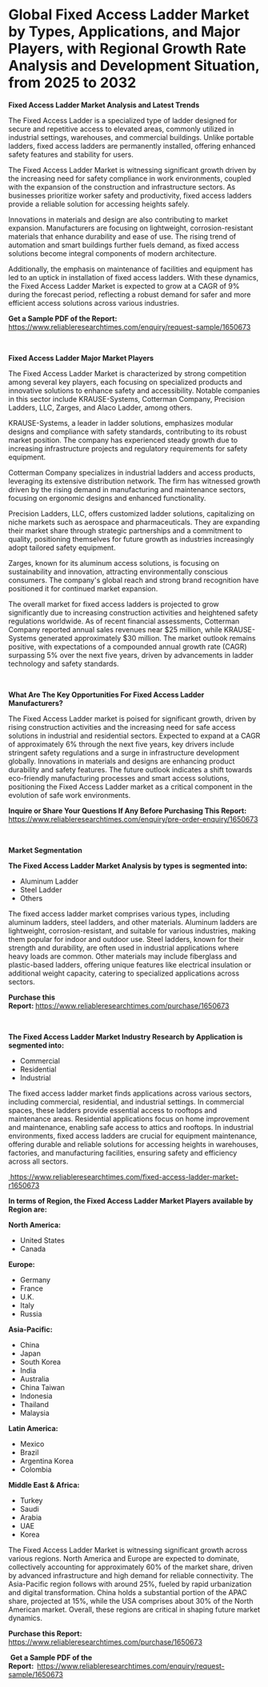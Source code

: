 <p><h1>Global Fixed Access Ladder Market by Types, Applications, and Major Players, with Regional Growth Rate Analysis and Development Situation, from 2025 to 2032</h1></p><p><strong>Fixed Access Ladder Market Analysis and Latest Trends</strong></p>
<p><p>The Fixed Access Ladder is a specialized type of ladder designed for secure and repetitive access to elevated areas, commonly utilized in industrial settings, warehouses, and commercial buildings. Unlike portable ladders, fixed access ladders are permanently installed, offering enhanced safety features and stability for users.</p><p>The Fixed Access Ladder Market is witnessing significant growth driven by the increasing need for safety compliance in work environments, coupled with the expansion of the construction and infrastructure sectors. As businesses prioritize worker safety and productivity, fixed access ladders provide a reliable solution for accessing heights safely. </p><p>Innovations in materials and design are also contributing to market expansion. Manufacturers are focusing on lightweight, corrosion-resistant materials that enhance durability and ease of use. The rising trend of automation and smart buildings further fuels demand, as fixed access solutions become integral components of modern architecture.</p><p>Additionally, the emphasis on maintenance of facilities and equipment has led to an uptick in installation of fixed access ladders. With these dynamics, the Fixed Access Ladder Market is expected to grow at a CAGR of 9% during the forecast period, reflecting a robust demand for safer and more efficient access solutions across various industries.</p></p>
<p><strong>Get a Sample PDF of the Report:&nbsp;</strong> <a href="https://www.reliableresearchtimes.com/enquiry/request-sample/1650673?utm_campaign=2232&utm_medium=2&utm_source=Github&utm_content=ia&utm_term=16042025&utm_id=fixed-access-ladder">https://www.reliableresearchtimes.com/enquiry/request-sample/1650673</a></p>
<p>&nbsp;</p>
<p><strong>Fixed Access Ladder Major Market Players</strong></p>
<p><p>The Fixed Access Ladder Market is characterized by strong competition among several key players, each focusing on specialized products and innovative solutions to enhance safety and accessibility. Notable companies in this sector include KRAUSE-Systems, Cotterman Company, Precision Ladders, LLC, Zarges, and Alaco Ladder, among others.</p><p>KRAUSE-Systems, a leader in ladder solutions, emphasizes modular designs and compliance with safety standards, contributing to its robust market position. The company has experienced steady growth due to increasing infrastructure projects and regulatory requirements for safety equipment. </p><p>Cotterman Company specializes in industrial ladders and access products, leveraging its extensive distribution network. The firm has witnessed growth driven by the rising demand in manufacturing and maintenance sectors, focusing on ergonomic designs and enhanced functionality.</p><p>Precision Ladders, LLC, offers customized ladder solutions, capitalizing on niche markets such as aerospace and pharmaceuticals. They are expanding their market share through strategic partnerships and a commitment to quality, positioning themselves for future growth as industries increasingly adopt tailored safety equipment.</p><p>Zarges, known for its aluminum access solutions, is focusing on sustainability and innovation, attracting environmentally conscious consumers. The company's global reach and strong brand recognition have positioned it for continued market expansion.</p><p>The overall market for fixed access ladders is projected to grow significantly due to increasing construction activities and heightened safety regulations worldwide. As of recent financial assessments, Cotterman Company reported annual sales revenues near $25 million, while KRAUSE-Systems generated approximately $30 million. The market outlook remains positive, with expectations of a compounded annual growth rate (CAGR) surpassing 5% over the next five years, driven by advancements in ladder technology and safety standards.</p></p>
<p>&nbsp;</p>
<p><strong>What Are The Key Opportunities For Fixed Access Ladder Manufacturers?</strong></p>
<p><p>The Fixed Access Ladder market is poised for significant growth, driven by rising construction activities and the increasing need for safe access solutions in industrial and residential sectors. Expected to expand at a CAGR of approximately 6% through the next five years, key drivers include stringent safety regulations and a surge in infrastructure development globally. Innovations in materials and designs are enhancing product durability and safety features. The future outlook indicates a shift towards eco-friendly manufacturing processes and smart access solutions, positioning the Fixed Access Ladder market as a critical component in the evolution of safe work environments.</p></p>
<p><strong>Inquire or Share Your Questions If Any Before Purchasing This Report:</strong> <a href="https://www.reliableresearchtimes.com/enquiry/pre-order-enquiry/1650673?utm_campaign=2232&utm_medium=2&utm_source=Github&utm_content=ia&utm_term=16042025&utm_id=fixed-access-ladder">https://www.reliableresearchtimes.com/enquiry/pre-order-enquiry/1650673</a></p>
<p>&nbsp;</p>
<p><strong>Market Segmentation</strong></p>
<p><strong>The Fixed Access Ladder Market Analysis by types is segmented into:</strong></p>
<p><ul><li>Aluminum Ladder</li><li>Steel Ladder</li><li>Others</li></ul></p>
<p><p>The fixed access ladder market comprises various types, including aluminum ladders, steel ladders, and other materials. Aluminum ladders are lightweight, corrosion-resistant, and suitable for various industries, making them popular for indoor and outdoor use. Steel ladders, known for their strength and durability, are often used in industrial applications where heavy loads are common. Other materials may include fiberglass and plastic-based ladders, offering unique features like electrical insulation or additional weight capacity, catering to specialized applications across sectors.</p></p>
<p><strong>Purchase this Report:&nbsp;</strong><a href="https://www.reliableresearchtimes.com/purchase/1650673?utm_campaign=2232&utm_medium=2&utm_source=Github&utm_content=ia&utm_term=16042025&utm_id=fixed-access-ladder">https://www.reliableresearchtimes.com/purchase/1650673</a></p>
<p>&nbsp;</p>
<p><strong>The Fixed Access Ladder Market Industry Research by Application is segmented into:</strong></p>
<p><ul><li>Commercial</li><li>Residential</li><li>Industrial</li></ul></p>
<p><p>The fixed access ladder market finds applications across various sectors, including commercial, residential, and industrial settings. In commercial spaces, these ladders provide essential access to rooftops and maintenance areas. Residential applications focus on home improvement and maintenance, enabling safe access to attics and rooftops. In industrial environments, fixed access ladders are crucial for equipment maintenance, offering durable and reliable solutions for accessing heights in warehouses, factories, and manufacturing facilities, ensuring safety and efficiency across all sectors.</p></p>
<p><a href="https://www.reliableresearchtimes.com/fixed-access-ladder-market-r1650673?utm_campaign=2232&utm_medium=2&utm_source=Github&utm_content=ia&utm_term=16042025&utm_id=fixed-access-ladder">&nbsp;https://www.reliableresearchtimes.com/fixed-access-ladder-market-r1650673</a></p>
<p><strong>In terms of Region, the Fixed Access Ladder Market Players available by Region are:</strong></p>
<p>
    <p> <strong> North America: </strong>
        <ul>
            <li>United States</li>
            <li>Canada</li>
        </ul>
        </p> 
    <p> <strong> Europe: </strong>
        <ul>
            <li>Germany</li>
            <li>France</li>
            <li>U.K.</li>
            <li>Italy</li>
            <li>Russia</li>
        </ul>
        </p> 
    <p> <strong> Asia-Pacific: </strong>
        <ul>
            <li>China</li>
            <li>Japan</li>
            <li>South Korea</li>
            <li>India</li>
            <li>Australia</li>
            <li>China Taiwan</li>
            <li>Indonesia</li>
            <li>Thailand</li>
            <li>Malaysia</li>
        </ul>
        </p> 
    <p> <strong> Latin America: </strong>
        <ul>
            <li>Mexico</li>
            <li>Brazil</li>
            <li>Argentina Korea</li>
            <li>Colombia</li>
        </ul>
        </p> 
    <p> <strong> Middle East & Africa: </strong>
        <ul>
            <li>Turkey</li>
            <li>Saudi</li>
            <li>Arabia</li>
            <li>UAE</li>
            <li>Korea</li>
        </ul>
    </p>
    </p>
<p><p>The Fixed Access Ladder Market is witnessing significant growth across various regions. North America and Europe are expected to dominate, collectively accounting for approximately 60% of the market share, driven by advanced infrastructure and high demand for reliable connectivity. The Asia-Pacific region follows with around 25%, fueled by rapid urbanization and digital transformation. China holds a substantial portion of the APAC share, projected at 15%, while the USA comprises about 30% of the North American market. Overall, these regions are critical in shaping future market dynamics.</p></p>
<p><strong>Purchase this Report: </strong><a href="https://www.reliableresearchtimes.com/purchase/1650673?utm_campaign=2232&utm_medium=2&utm_source=Github&utm_content=ia&utm_term=16042025&utm_id=fixed-access-ladder">https://www.reliableresearchtimes.com/purchase/1650673</a></p>
<p>&nbsp;<strong>Get a Sample PDF of the Report:&nbsp;&nbsp;</strong><a href="https://www.reliableresearchtimes.com/enquiry/request-sample/1650673?utm_campaign=2232&utm_medium=2&utm_source=Github&utm_content=ia&utm_term=16042025&utm_id=fixed-access-ladder">https://www.reliableresearchtimes.com/enquiry/request-sample/1650673</a></p>
<p><strong></strong></p>
<p><p></p><p></p><p></p></p>